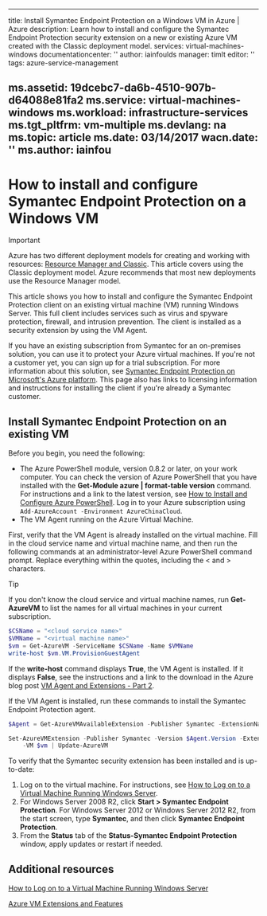 <!-- not suitable for Mooncake -->

---
title: Install Symantec Endpoint Protection on a Windows VM in Azure | Azure
description: Learn how to install and configure the Symantec Endpoint Protection security extension on a new or existing Azure VM created with the Classic deployment model.
services: virtual-machines-windows
documentationcenter: ''
author: iainfoulds
manager: timlt
editor: ''
tags: azure-service-management

ms.assetid: 19dcebc7-da6b-4510-907b-d64088e81fa2
ms.service: virtual-machines-windows
ms.workload: infrastructure-services
ms.tgt_pltfrm: vm-multiple
ms.devlang: na
ms.topic: article
ms.date: 03/14/2017
wacn.date: ''
ms.author: iainfou
---

# How to install and configure Symantec Endpoint Protection on a Windows VM
> [!IMPORTANT] 
> Azure has two different deployment models for creating and working with resources: [Resource Manager and Classic](../azure-resource-manager/resource-manager-deployment-model.md). This article covers using the Classic deployment model. Azure recommends that most new deployments use the Resource Manager model.

This article shows you how to install and configure the Symantec Endpoint Protection client on an existing virtual machine (VM) running Windows Server. This full client includes services such as virus and spyware protection, firewall, and intrusion prevention. The client is installed as a security extension by using the VM Agent.

If you have an existing subscription from Symantec for an on-premises solution, you can use it to protect your Azure virtual machines. If you're not a customer yet, you can sign up for a trial subscription. For more information about this solution, see [Symantec Endpoint Protection on Microsoft's Azure platform][Symantec]. This page also has links to licensing information and instructions for installing the client if you're already a Symantec customer.

## Install Symantec Endpoint Protection on an existing VM
Before you begin, you need the following:

* The Azure PowerShell module, version 0.8.2 or later, on your work computer. You can check the version of Azure PowerShell that you have installed with the **Get-Module azure | format-table version** command. For instructions and a link to the latest version, see [How to Install and Configure Azure PowerShell][PS]. Log in to your Azure subscription using `Add-AzureAccount -Environment AzureChinaCloud`.
* The VM Agent running on the Azure Virtual Machine.

First, verify that the VM Agent is already installed on the virtual machine. Fill in the cloud service name and virtual machine name, and then run the following commands at an administrator-level Azure PowerShell command prompt. Replace everything within the quotes, including the < and > characters.

> [!TIP]
> If you don't know the cloud service and virtual machine names, run **Get-AzureVM** to list the names for all virtual machines in your current subscription.

```powershell
$CSName = "<cloud service name>"
$VMName = "<virtual machine name>"
$vm = Get-AzureVM -ServiceName $CSName -Name $VMName
write-host $vm.VM.ProvisionGuestAgent
```

If the **write-host** command displays **True**, the VM Agent is installed. If it displays **False**, see the instructions and a link to the download in the Azure blog post [VM Agent and Extensions - Part 2][Agent].

If the VM Agent is installed, run these commands to install the Symantec Endpoint Protection agent.

```powershell
$Agent = Get-AzureVMAvailableExtension -Publisher Symantec -ExtensionName SymantecEndpointProtection

Set-AzureVMExtension -Publisher Symantec -Version $Agent.Version -ExtensionName SymantecEndpointProtection \
    -VM $vm | Update-AzureVM
```

To verify that the Symantec security extension has been installed and is up-to-date:

1. Log on to the virtual machine. For instructions, see [How to Log on to a Virtual Machine Running Windows Server][Logon].
2. For Windows Server 2008 R2, click **Start > Symantec Endpoint Protection**. For Windows Server 2012 or Windows Server 2012 R2, from the start screen, type **Symantec**, and then click **Symantec Endpoint Protection**.
3. From the **Status** tab of the **Status-Symantec Endpoint Protection** window, apply updates or restart if needed.

## Additional resources
[How to Log on to a Virtual Machine Running Windows Server][Logon]

[Azure VM Extensions and Features][Ext]

<!--Link references-->
[Symantec]: http://www.symantec.com/connect/blogs/symantec-endpoint-protection-now-microsoft-azure

[Portal]: http://manage.windowsazure.cn

[Create]: ./virtual-machines-windows-classic-tutorial.md

[PS]: https://docs.microsoft.com/powershell/azureps-cmdlets-docs

[Agent]: https://azure.microsoft.com/zh-cn/blog/vm-agent-and-extensions-part-2/

[Logon]: ./virtual-machines-windows-classic-connect-logon.md

[Ext]: ./virtual-machines-windows-extensions-features.md